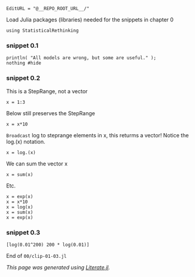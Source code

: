 ```@meta
EditURL = "@__REPO_ROOT_URL__/"
```

Load Julia packages (libraries) needed  for the snippets in chapter 0

```@example clip-01-03
using StatisticalRethinking
```

### snippet 0.1

```@example clip-01-03
println( "All models are wrong, but some are useful." );
nothing #hide
```

### snippet 0.2

This is a StepRange, not a vector

```@example clip-01-03
x = 1:3
```

Below still preserves the StepRange

```@example clip-01-03
x = x*10
```

`Broadcast` log to steprange elements in x, this returms a vector!
Notice the log.(x) notation.

```@example clip-01-03
x = log.(x)
```

We can sum the vector x

```@example clip-01-03
x = sum(x)
```

Etc.

```@example clip-01-03
x = exp(x)
x = x*10
x = log(x)
x = sum(x)
x = exp(x)
```

### snippet 0.3

```@example clip-01-03
[log(0.01^200) 200 * log(0.01)]
```

End of `00/clip-01-03.jl`

*This page was generated using [Literate.jl](https://github.com/fredrikekre/Literate.jl).*

